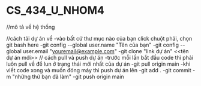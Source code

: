 # CS_434_U_NHOM4
//mô tả về hệ thống

//cách tải dự án về
-vào bất cứ thư mục nào của bạn click chuột phải, chọn git bash here
-git config --global user.name "Tên của bạn"
-git config --global user.email "youremail@example.com"
-git clone "link dự án" <<tên dự án mới>>
// cách pull và push dự án
-trước mỗi lần bắt đầu code thì phải luôn pull về để lun ở trạng thái mới nhất của dự án
-git pull origin main
-khi viết code xong và muốn đóng máy thì push dự án lên
-git add .
-git commit -m "những thứ bạn đã làm"
-git push origin main
